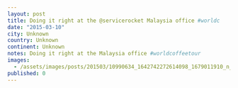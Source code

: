 ```yaml
---
layout: post
title: Doing it right at the @servicerocket Malaysia office #worldc
date: "2015-03-10"
city: Unknown
country: Unknown
continent: Unknown
notes: Doing it right at the Malaysia office #worldcoffeetour
images:
  - /assets/images/posts/201503/10990634_1642742272614098_1679011910_n_17842035928001623.jpg
published: 0
---
```

